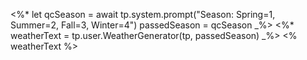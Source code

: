 <%*
let qcSeason = await tp.system.prompt("Season: Spring=1, Summer=2, Fall=3, Winter=4")
passedSeason = qcSeason
_%>
<%*
weatherText = tp.user.WeatherGenerator(tp, passedSeason)
_%>
<% weatherText %>

